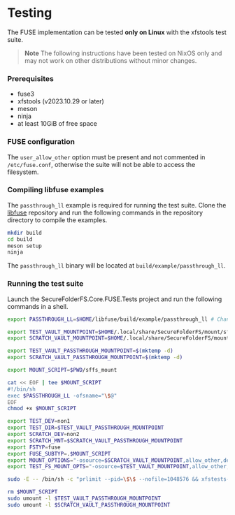 # Testing
The FUSE implementation can be tested **only on Linux** with the xfstools test suite.

> **Note**
> The following instructions have been tested on NixOS only and may not work on other distributions without minor changes.

### Prerequisites
- fuse3
- xfstools (v2023.10.29 or later)
- meson
- ninja
- at least 10GiB of free space

### FUSE configuration
The ``user_allow_other`` option must be present and not commented in ``/etc/fuse.conf``, otherwise the suite will not be able to access the filesystem.

### Compiling libfuse examples
The ``passthrough_ll`` example is required for running the test suite. Clone the [libfuse](https://github.com/libfuse/libfuse) repository and run the following commands in the repository directory to compile the examples.
```bash
mkdir build
cd build
meson setup
ninja
```

The ``passthrough_ll`` binary will be located at ``build/example/passthrough_ll``.

### Running the test suite
Launch the SecureFolderFS.Core.FUSE.Tests project and run the following commands in a shell.

```bash
export PASSTHROUGH_LL=$HOME/libfuse/build/example/passthrough_ll # Change this if necessary

export TEST_VAULT_MOUNTPOINT=$HOME/.local/share/SecureFolderFS/mount/sffs_test_vault_test
export SCRATCH_VAULT_MOUNTPOINT=$HOME/.local/share/SecureFolderFS/mount/sffs_test_vault_scratch

export TEST_VAULT_PASSTHROUGH_MOUNTPOINT=$(mktemp -d)
export SCRATCH_VAULT_PASSTHROUGH_MOUNTPOINT=$(mktemp -d)

export MOUNT_SCRIPT=$PWD/sffs_mount

cat << EOF | tee $MOUNT_SCRIPT
#!/bin/sh
exec $PASSTHROUGH_LL -ofsname="\$@"
EOF
chmod +x $MOUNT_SCRIPT

export TEST_DEV=non1
export TEST_DIR=$TEST_VAULT_PASSTHROUGH_MOUNTPOINT
export SCRATCH_DEV=non2
export SCRATCH_MNT=$SCRATCH_VAULT_PASSTHROUGH_MOUNTPOINT
export FSTYP=fuse
export FUSE_SUBTYP=.$MOUNT_SCRIPT
export MOUNT_OPTIONS="-osource=$SCRATCH_VAULT_MOUNTPOINT,allow_other,default_permissions"
export TEST_FS_MOUNT_OPTS="-osource=$TEST_VAULT_MOUNTPOINT,allow_other,default_permissions"

sudo -E -- /bin/sh -c "prlimit --pid=\$\$ --nofile=1048576 && xfstests-check"

rm $MOUNT_SCRIPT
sudo umount -l $TEST_VAULT_PASSTHROUGH_MOUNTPOINT
sudo umount -l $SCRATCH_VAULT_PASSTHROUGH_MOUNTPOINT
```